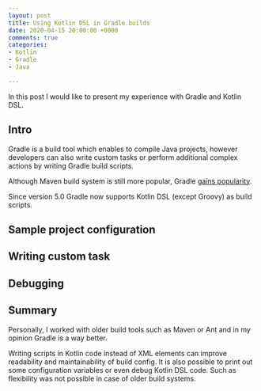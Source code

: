 ```yaml
---
layout: post
title: Using Kotlin DSL in Gradle builds
date: 2020-04-15 20:00:00 +0000
comments: true
categories:
- Kotlin
- Gradle
- Java

---
```

In this post I would like to present my experience with Gradle and Kotlin DSL.

## Intro

Gradle is a build tool which enables to compile Java projects, however developers can also write custom tasks or perform additional complex actions by writing Gradle build scripts.

Although Maven build system is still more popular, Gradle [gains popularity](https://www.jetbrains.com/lp/devecosystem-2019/java/).

Since version 5.0 Gradle now supports Kotlin DSL (except Groovy) as build scripts.

## Sample project configuration

## Writing custom task

## Debugging

## Summary

Personally, I worked with older build tools such as Maven or Ant and in my opinion Gradle is a way better.

Writing scripts in Kotlin code instead of XML elements can improve readability and maintainability of build config. It is also possible to print out some configuration variables or even debug Kotlin DSL code. Such as flexibility was not possible in case of older build systems.